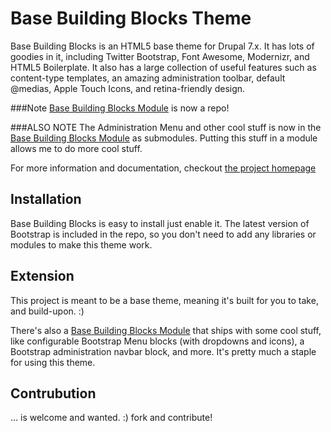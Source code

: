 # Base Building Blocks Theme

Base Building Blocks is an HTML5 base theme for Drupal 7.x. It has lots of goodies in it, including Twitter Bootstrap, Font Awesome, Modernizr, and HTML5 Boilerplate. It also has a large collection of useful features such as content-type templates, an amazing administration toolbar, default @medias, Apple Touch Icons, and retina-friendly design.

###Note
[Base Building Blocks Module](https://github.com/patrickocoffeyo/BaseBuildingBlocksModule) is now a repo!

###ALSO NOTE
The Administration Menu and other cool stuff is now in the [Base Building Blocks Module](https://github.com/patrickocoffeyo/BaseBuildingBlocksModule) as submodules. Putting this stuff in a module allows me to do more cool stuff.

For more information and documentation, checkout [the project homepage](http://basethe.me)

## Installation
Base Building Blocks is easy to install just enable it. The latest version of Bootstrap is included in the repo, so you don't need to add any libraries or modules to make this theme work.

## Extension
This project is meant to be a base theme, meaning it's built for you to take, and build-upon. :) 

There's also a [Base Building Blocks Module](https://github.com/patrickocoffeyo/BaseBuildingBlocksModule) that ships with some cool stuff, like configurable Bootstrap Menu blocks (with dropdowns and icons), a Bootstrap administration navbar block, and more. It's pretty much a staple for using this theme.

## Contrubution
… is welcome and wanted. :) fork and contribute!

